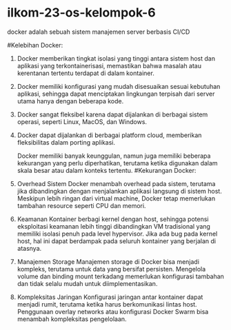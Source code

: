 # ilkom-23-os-kelompok-6
docker adalah sebuah sistem manajemen server berbasis CI/CD

#Kelebihan Docker:
1. Docker memberikan tingkat isolasi yang tinggi antara sistem host dan aplikasi yang terkontainerisasi, memastikan bahwa masalah atau kerentanan tertentu terdapat di dalam kontainer.
2. Docker memiliki konfigurasi yang mudah disesuaikan sesuai kebutuhan aplikasi, sehingga dapat menciptakan lingkungan terpisah dari server utama hanya dengan beberapa kode.
3. Docker sangat fleksibel karena dapat dijalankan di berbagai sistem operasi, seperti Linux, MacOS, dan Windows.
4. Docker dapat dijalankan di berbagai platform cloud, memberikan fleksibilitas dalam porting aplikasi.

   Docker memiliki banyak keunggulan, namun juga memiliki beberapa kekurangan yang perlu diperhatikan, terutama ketika digunakan dalam skala besar atau dalam konteks tertentu.
#Kekurangan Docker:
1. Overhead Sistem
Docker menambah overhead pada sistem, terutama jika dibandingkan dengan menjalankan aplikasi langsung di sistem host. Meskipun lebih ringan dari virtual machine, Docker tetap memerlukan tambahan resource seperti CPU dan memori.
2. Keamanan
Kontainer berbagi kernel dengan host, sehingga potensi eksploitasi keamanan lebih tinggi dibandingkan VM tradisional yang memiliki isolasi penuh pada level hypervisor. Jika ada bug pada kernel host, hal ini dapat berdampak pada seluruh kontainer yang berjalan di atasnya.
3. Manajemen Storage
Manajemen storage di Docker bisa menjadi kompleks, terutama untuk data yang bersifat persisten. Mengelola volume dan binding mount terkadang memerlukan konfigurasi tambahan dan tidak selalu mudah untuk diimplementasikan.
4. Kompleksitas Jaringan
Konfigurasi jaringan antar kontainer dapat menjadi rumit, terutama ketika harus berkomunikasi lintas host. Penggunaan overlay networks atau konfigurasi Docker Swarm bisa menambah kompleksitas pengelolaan.
